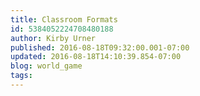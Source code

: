 ```yaml
---
title: Classroom Formats
id: 5384052224708480188
author: Kirby Urner
published: 2016-08-18T09:32:00.001-07:00
updated: 2016-08-18T14:10:39.854-07:00
blog: world_game
tags: 
---
```


